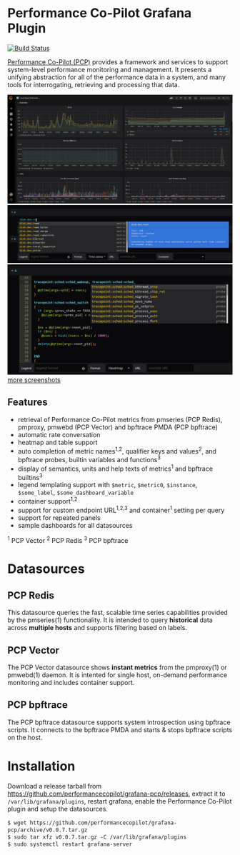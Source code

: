 # Performance Co-Pilot Grafana Plugin

[![Build Status](https://travis-ci.org/performancecopilot/grafana-pcp.svg?branch=master)](https://travis-ci.org/performancecopilot/grafana-pcp)

[Performance Co-Pilot (PCP)](https://pcp.io) provides a framework and services to support system-level performance monitoring and management.
It presents a unifying abstraction for all of the performance data in a system, and many tools for interrogating, retrieving and processing that data.

[![Vector Overview](docs/img/vector-overview.png)](docs/img/vector-overview.png)
[![Vector metrics autocompletion](docs/img/vector-metric-autocompletion.png)](docs/img/vector-metric-autocompletion.png)
[![bpftrace probe autocompletion](docs/img/bpftrace-probe-autocompletion.png)](docs/img/bpftrace-probe-autocompletion.png)
[more screenshots](docs/img)

## Features
* retrieval of Performance Co-Pilot metrics from pmseries (PCP Redis), pmproxy, pmwebd (PCP Vector) and bpftrace PMDA (PCP bpftrace)
* automatic rate conversation
* heatmap and table support
* auto completion of metric names<sup>1,2</sup>, qualifier keys and values<sup>2</sup>, and bpftrace probes, builtin variables and functions<sup>3</sup>
* display of semantics, units and help texts of metrics<sup>1</sup> and bpftrace builtins<sup>3</sup>
* legend templating support with `$metric`, `$metric0`, `$instance`, `$some_label`, `$some_dashboard_variable`
* container support<sup>1,2</sup>
* support for custom endpoint URL<sup>1,2,3</sup> and container<sup>1</sup> setting per query
* support for repeated panels
* sample dashboards for all datasources

<sup>1</sup> PCP Vector
<sup>2</sup> PCP Redis
<sup>3</sup> PCP bpftrace


# Datasources

## PCP Redis
This datasource queries the fast, scalable time series capabilities provided by the pmseries(1) functionality.
It is intended to query **historical** data across **multiple hosts** and supports filtering based on labels.

## PCP Vector
The PCP Vector datasource shows **instant metrics** from the pmproxy(1) or pmwebd(1) daemon.
It is intented for single host, on-demand performance monitoring and includes container support.

## PCP bpftrace
The PCP bpftrace datasource supports system introspection using bpftrace scripts.
It connects to the bpftrace PMDA and starts & stops bpftrace scripts on the host.

# Installation
Download a release tarball from https://github.com/performancecopilot/grafana-pcp/releases,
extract it to `/var/lib/grafana/plugins`, restart grafana, enable the Performance Co-Pilot
plugin and setup the datasources.

```
$ wget https://github.com/performancecopilot/grafana-pcp/archive/v0.0.7.tar.gz
$ sudo tar xfz v0.0.7.tar.gz -C /var/lib/grafana/plugins
$ sudo systemctl restart grafana-server 
```
